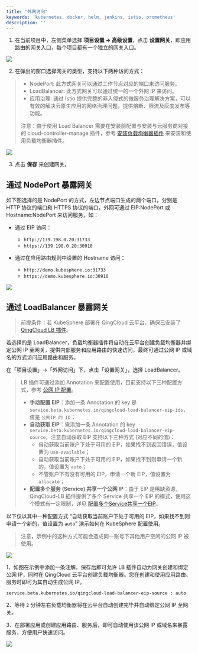 ```yaml
---
title: "外网访问"
keywords: 'kubernetes, docker, helm, jenkins, istio, prometheus'
description: ''
---
```


1. 在当前项目中，左侧菜单选择 **项目设置 → 高级设置**，点击 **设置网关**，即应用路由的网关入口，每个项目都有一个独立的网关入口。

![](https://pek3b.qingstor.com/kubesphere-docs/png/20200211102112.png)

2. 在弹出的窗口选择网关的类型，支持以下两种访问方式：

> - NodePort: 此方式网关可以通过工作节点对应的端口来访问服务。
> - LoadBalancer: 此方式网关可以通过统一的一个外网 IP 来访问。
> - 应用治理: 通过 Istio 提供完整的非入侵式的微服务治理解决方案，可以有效的解决云原生应用的网络治理问题，提供熔断、限流及灰度发布等功能。
>
> 注意：由于使用 Load Balancer 需要在安装前配置与安装与云服务商对接的 cloud-controller-manage 插件，参考 [安装负载均衡器插件](../../installation/qingcloud-lb) 来安装和使用负载均衡器插件。

![](https://pek3b.qingstor.com/kubesphere-docs/png/20190514095052.png)

3. 点击 **保存** 来创建网关。

## 通过 NodePort 暴露网关

如下图选择的是 NodePort 的方式，左边节点端口生成的两个端口，分别是 HTTP 协议的端口和 HTTPS 协议的端口，外网可通过 EIP:NodePort 或 Hostname:NodePort 来访问服务，如：


- 通过 EIP 访问：
  - `http://139.198.0.20:31733`
  - `https://139.198.0.20:30910`

- 通过在应用路由规则中设置的 Hostname 访问：
  - `http://demo.kubesphere.io:31733`
  - `https://demo.kubesphere.io:30910`


![](https://pek3b.qingstor.com/kubesphere-docs/png/20200211102426.png)

## 通过 LoadBalancer 暴露网关

> 前提条件：若 KubeSphere 部署在 QingCloud 云平台，确保已安装了 [QingCloud LB 插件](../../installation/qingcloud-lb)。

若选择的是 LoadBalancer，负载均衡器插件将自动在云平台创建负载均衡器并绑定公网 IP 至网关，提供内部服务和应用路由的快速访问，最终可通过公网 IP 或域名的方式访问应用路由和服务。

在「项目设置」→「外网访问」下，点击「设置网关」，选择 LoadBalancer。

> LB 插件可通过添加 Annotation 来配置使用，目前支持以下三种配置方式，参考 [公网 IP 配置](https://github.com/yunify/qingcloud-cloud-controller-manager/blob/master/docs/configure.md#%E4%BA%8C%E5%85%AC%E7%BD%91ip%E9%85%8D%E7%BD%AE)。
> - **手动配置 EIP**：添加一条 Annotation 的 key 是 `service.beta.kubernetes.io/qingcloud-load-balancer-eip-ids`，值是 `公网IP 的 ID`；
> - **自动获取 EIP**：需添加一条 Annotation 的 key `service.beta.kubernetes.io/qingcloud-load-balancer-eip-source`，注意自动获取 EIP 支持以下三种方式 (对应不同的值)：
>    - 自动获取当前账户下处于可用的 EIP，如果找不到返回错误，值设置为 `use-available`；
>    - 自动获取当前账户下处于可用的 EIP，如果找不到则申请一个新的，值设置为 `auto`；
>    - 不管账户下有没有可用的 EIP，申请一个新 EIP，值设置为 `allocate`；
> - **配置多个服务 (Service) 共享一个公网 IP**：由于 EIP 是稀缺资源，QingCloud-LB 插件提供了多个 Service 共享一个 EIP 的模式，使用这个模式有一定限制，详见 [配置多个Service共享一个EIP](https://github.com/yunify/qingcloud-cloud-controller-manager/blob/master/docs/configure.md#%E4%B8%89%E9%85%8D%E7%BD%AE%E5%A4%9A%E4%B8%AAservice%E5%85%B1%E4%BA%AB%E4%B8%80%E4%B8%AAeip)。


以下仅以其中一种配置方式 “自动获取当前账户下处于可用的 EIP，如果找不到则申请一个新的，值设置为 `auto`” 演示如何在 KubeSphere 配置使用。

> 注意，示例中的这种方式可能会造成同一账号下其他用户空闲的公网 IP 被使用。

![](https://pek3b.qingstor.com/kubesphere-docs/png/20190605235710.png)

1、如图在示例中添加一条注解，保存后即可允许 LB 插件自动为网关创建和绑定公网 IP，同时在 QingCloud 云平台创建负载均衡器。您在创建和使用应用路由、服务时即可为其自动生成公网 IP。

```annotation
service.beta.kubernetes.io/qingcloud-load-balancer-eip-source : auto
```

2、等待 `2` 分钟左右负载均衡器将在云平台自动创建完毕并自动绑定公网 IP 至网关。


3、在部署应用或创建应用路由、服务后，即可自动使用该公网 IP 或域名来暴露服务，方便用户快速访问。

![](https://pek3b.qingstor.com/kubesphere-docs/png/20190606004254.png)
